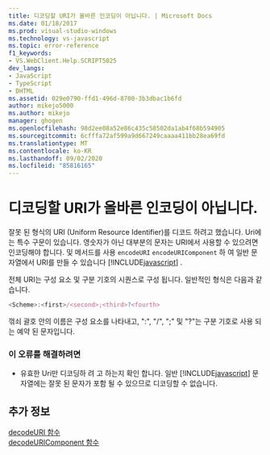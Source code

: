 ```yaml
---
title: 디코딩할 URI가 올바른 인코딩이 아닙니다. | Microsoft Docs
ms.date: 01/18/2017
ms.prod: visual-studio-windows
ms.technology: vs-javascript
ms.topic: error-reference
f1_keywords:
- VS.WebClient.Help.SCRIPT5025
dev_langs:
- JavaScript
- TypeScript
- DHTML
ms.assetid: 029e0790-ffd1-496d-8700-3b3dbac1b6fd
author: mikejo5000
ms.author: mikejo
manager: ghogen
ms.openlocfilehash: 98d2ee08a52e86c435c58502da1ab4f68b594905
ms.sourcegitcommit: 6cfffa72af599a9d667249caaaa411bb28ea69fd
ms.translationtype: MT
ms.contentlocale: ko-KR
ms.lasthandoff: 09/02/2020
ms.locfileid: "85816165"
---
```

# <a name="the-uri-to-be-decoded-is-not-a-valid-encoding"></a>디코딩할 URI가 올바른 인코딩이 아닙니다.
잘못 된 형식의 URI (Uniform Resource Identifier)를 디코드 하려고 했습니다. Uri에는 특수 구문이 있습니다. 영숫자가 아닌 대부분의 문자는 URI에서 사용할 수 있으려면 인코딩해야 합니다. 및 메서드를 사용 `encodeURI` `encodeURIComponent` 하 여 일반 문자열에서 URI를 만들 수 있습니다 [!INCLUDE[javascript](../../javascript/includes/javascript-md.md)] .  
  
 전체 URI는 구성 요소 및 구분 기호의 시퀀스로 구성 됩니다. 일반적인 형식은 다음과 같습니다.  
  
```JavaScript  
<Scheme>:<first>/<second>;<third>?<fourth>  
```  
  
 꺾쇠 괄호 안의 이름은 구성 요소를 나타내고, ":", "/", ";" 및 "?"는 구분 기호로 사용 되는 예약 된 문자입니다.  
  
### <a name="to-correct-this-error"></a>이 오류를 해결하려면  
  
- 유효한 Uri만 디코딩하 려 고 하는지 확인 합니다. 일반 [!INCLUDE[javascript](../../javascript/includes/javascript-md.md)] 문자열에는 잘못 된 문자가 포함 될 수 있으므로 디코딩할 수 없습니다.  
  
## <a name="see-also"></a>추가 정보  
 [decodeURI 함수](../../javascript/reference/decodeuri-function-javascript.md)   
 [decodeURIComponent 함수](../../javascript/reference/decodeuricomponent-function-javascript.md)